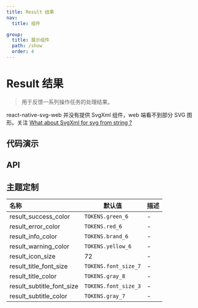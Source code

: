 ```yaml
---
title: Result 结果
nav:
  title: 组件

group:
  title: 展示组件
  path: /show
  order: 4
---
```


# Result 结果

> 用于反馈一系列操作任务的处理结果。

react-native-svg-web 并没有提供 SvgXml 组件，web 端看不到部分 SVG 图形。关注 [What about SvgXml for svg from string ?](https://github.com/bakerface/react-native-svg-web/issues/6)

## 代码演示

<code src="./__fixtures__/icon.tsx"></code>
<code src="./__fixtures__/status.tsx"></code>
<code src="./__fixtures__/custom.tsx"></code>

## API

## 主题定制

| 名称                      | 默认值               | 描述 |
| :------------------------ | -------------------- | ---- |
| result_success_color      | `TOKENS.green_6`     | -    |
| result_error_color        | `TOKENS.red_6`       | -    |
| result_info_color         | `TOKENS.brand_6`     | -    |
| result_warning_color      | `TOKENS.yellow_6`    | -    |
| result_icon_size          | 72                   | -    |
| result_title_font_size    | `TOKENS.font_size_7` | -    |
| result_title_color        | `TOKENS.gray_8`      | -    |
| result_subtitle_font_size | `TOKENS.font_size_3` | -    |
| result_subtitle_color     | `TOKENS.gray_7`      | -    |
